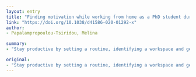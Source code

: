 ```yaml
---
layout: entry
title: "Finding motivation while working from home as a PhD student during the coronavirus pandemic"
link: "https://doi.org/10.1038/d41586-020-01292-x"
author:
- Papalampropoulou-Tsiridou, Melina

summary:
- "Stay productive by setting a routine, identifying a workspace and getting dressed, says Melina Papalampropoulou-Tsiridou. Stay productive and get dressed. Follow a regular routine and set up a workstation. Get dressed and identifying workspaces. Take a look at a day-to-day routine. Set a schedule and set a plan for a week-long work day. Keep productive by getting dressed and getting productive."

original:
- "Stay productive by setting a routine, identifying a workspace and getting dressed, says Melina Papalampropoulou-Tsiridou."
---
```


